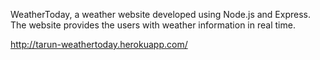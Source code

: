 WeatherToday, a weather website developed using Node.js and Express. The website provides the users with weather information in real time.

http://tarun-weathertoday.herokuapp.com/
